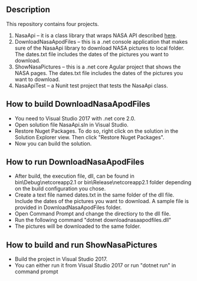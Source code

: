 ## **Description**

This repository contains four projects.

1. NasaApi – it is a class library that wraps NASA API described [here](https://api.nasa.gov/api.html).
2. DownloadNasaApodFiles – this is a .net console application that makes sure of the NasaApi library to download NASA pictures to local folder. The dates.txt file includes the dates of the pictures you want to download.
3. ShowNasaPictures – this is a .net core Agular project that shows the NASA pages. The dates.txt file includes the dates of the pictures you want to download.
4. NasaApiTest – a Nunit test project that tests the NasaApi class.

## **How to build DownloadNasaApodFiles**

- You need to Visual Studio 2017 with .net core 2.0.
- Open solution file NasaApi.sln in Visual Studio.
- Restore Nuget Packages. To do so, right click on the solution in the Solution Explorer view. Then click &quot;Restore Nuget Packages&quot;.
- Now you can build the solution.

## **How to run DownloadNasaApodFiles**

- After build, the execution file, dll, can be found in bin\Debug\netcoreapp2.1 or bin\Release\netcoreapp2.1 folder depending on the build configuration you chose.
- Create a text file named dates.txt in the same folder of the dll file. Include the dates of the pictures you want to download. A sample file is provided in DownloadNasaApodFiles folder.
- Open Command Prompt and change the directiory to the dll file.
- Run the following command &quot;dotnet downloadnasaapodfiles.dll&quot;
- The pictures will be downloaded to the same folder.

## **How to build and run ShowNasaPictures**

- Build the project in Visual Studio 2017.
- You can either run it from Visual Studio 2017 or run &quot;dotnet run&quot; in command prompt